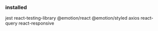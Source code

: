 ### installed
jest
react-testing-library
@emotion/react
@emotion/styled
axios
react-query
react-responsive